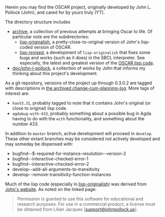Herein you may find the OSCAR project, originally developed by John L. Pollock (John), and cared for by yours truly (YT).

The directory structure includes

- [archive](archive), a collection of previous attempts at bringing Oscar to life. Of particular note are the subdirectories:
  - [lisp-originalish](archive/lisp-originalish), a pretty-close-to-original version of John's lisp-coded version of OSCAR.
  - [lisp-revised](archive/lisp-revised), a development of `lisp-originalish` that fixes some bugs and works (such as it does) in the SBCL interpreter. See especially, the latest and greatest version of the [OSCAR lisp code](archive/lisp-revised/monolithic-oscar.lisp).
- [doc/john-l-pollock](doc/john-l-pollock), a collection of works by John that informs my thinking about this project's development.

As a git repository, versions of the project up through 0.3.0.2 are tagged with descriptions in [the archived change-cum-planning-log](archive/doc/HISTORY-and-TODO). More tags of interest are:

- `hasV3.31`, probably tagged to note that it contains John's original (or close to original) lisp code.
- `agdabug-with-433`, probably something about a possible bug in Agda having to do with the `with` functionality, and something about the number 433.

In addition to `master` branch, active development will proceed in `develop`. These other extant branches may be considered not actively developed and may someday be dispensed with:

- bugfind--$-required-for-instance-resolution--version-2
- bugfind--interactive-checked-error-1
- bugfind--interactive-checked-error-2
- develop--add-all-arguments-to-transitivity
- develop--remove-transitivity-function-instances

Much of the lisp code (especially in [lisp-originalish](archive/lisp-originalish)) was derived from [John's website](http://johnpollock.us/ftp/OSCAR-web-page/oscar.html). As noted on the linked page:

> Permission is granted to use this software for educational and research purposes. For use in a commercial product, a license must be obtained from Lilian Jacques [support@johnpollock.us].
